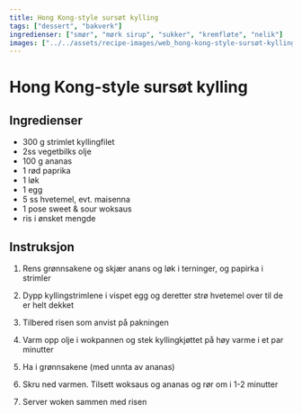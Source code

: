 ```yaml
---
title: Hong Kong-style sursøt kylling
tags: ["dessert", "bakverk"]
ingredienser: ["smør", "mørk sirup", "sukker", "kremfløte", "nelik"]
images: ["../../assets/recipe-images/web_hong-kong-style-sursøt-kylling.jpg"]
---
```


# Hong Kong-style sursøt kylling

## Ingredienser

- 300 g strimlet kyllingfilet
- 2ss vegetbilks olje
- 100 g ananas
- 1 rød paprika
- 1 løk
- 1 egg
- 5 ss hvetemel, evt. maisenna
- 1 pose sweet & sour woksaus
- ris i ønsket mengde

## Instruksjon

1. Rens grønnsakene og skjær anans og løk i terninger, og papirka i strimler

2. Dypp kyllingstrimlene i vispet egg og deretter strø hvetemel over til de er helt dekket

3. Tilbered risen som anvist på pakningen

4. Varm opp olje i wokpannen og stek kyllingkjøttet på høy varme i et par minutter

5. Ha i grønnsakene (med unnta av ananas)

6. Skru ned varmen. Tilsett woksaus og ananas og rør om i 1-2 minutter

7. Server woken sammen med risen

